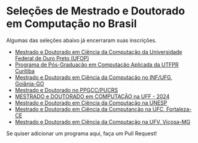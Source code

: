 # Seleções de Mestrado e Doutorado em Computação no Brasil

Algumas das seleções abaixo já encerraram suas inscrições.

- [Mestrado e Doutorado em Ciência da Computação da Universidade Federal de Ouro Preto (UFOP)](http://www.decom.ufop.br/pos/processoseletivo/)
- [Programa de Pós-Graduação em Computação Aplicada da UTFPR Curitiba](https://bit.ly/3L0l9HT)
- [Mestrado e Doutorado em Ciência da Computação no INF/UFG, Goiânia-GO](https://bit.ly/3YRKER6)
- [Mestrado e Doutorado no PPGCC/PUCRS](https://bit.ly/3QFRLsl)
- [MESTRADO e DOUTORADO em COMPUTAÇÃO na UFF - 2024](https://bit.ly/3QGZqXu)
- [Mestrado e Doutorado em Ciência da Computação na UNESP](https://bit.ly/3stPlVO)
- [Mestrado e Doutorado em Ciência da Computanção na UFC, Fortaleza-CE](http://bit.ly/49B0qoJ)
- [Mestrado e Doutorado em Ciência da Computação na UFV, Viçosa-MG](https://bit.ly/ppgcc-ufv)

Se quiser adicionar um programa aqui, faça um Pull Request!
